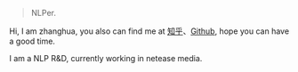 > NLPer.


Hi, I am zhanghua, you also can find me at [知乎](https://www.zhihu.com/people/zhang_hua/)、[Github](http://github.com/Hua-Zhang/), hope you can have a good time.

I am a NLP R&D, currently working in netease media.

